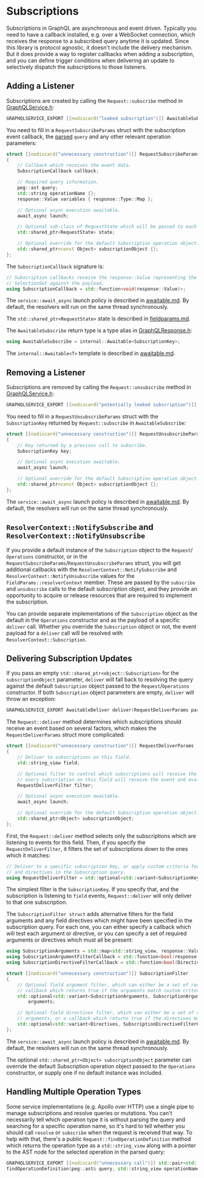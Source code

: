 # Subscriptions

Subscriptions in GraphQL are asynchronous and event driven. Typically you need
to have a callback installed, e.g. over a WebSocket connection, which receives
the response to a subscribed query anytime it is updated. Since this library
is protocol agnostic, it doesn't include the delivery mechanism. But it does
provide a way to register callbacks when adding a subscription, and you can
define trigger conditions when delivering an update to selectively dispatch
the subscriptions to those listeners.

## Adding a Listener

Subscriptions are created by calling the `Request::subscribe` method in
[GraphQLService.h](../include/graphqlservice/GraphQLService.h):
```cpp
GRAPHQLSERVICE_EXPORT [[nodiscard("leaked subscription")]] AwaitableSubscribe subscribe(RequestSubscribeParams params);
```

You need to fill in a `RequestSubscribeParams` struct with the subscription event
callback, the [parsed](./parsing.md) `query` and any other relevant operation parameters:
```cpp
struct [[nodiscard("unnecessary construction")]] RequestSubscribeParams
{
	// Callback which receives the event data.
	SubscriptionCallback callback;

	// Required query information.
	peg::ast query;
	std::string operationName {};
	response::Value variables { response::Type::Map };

	// Optional async execution awaitable.
	await_async launch;

	// Optional sub-class of RequestState which will be passed to each resolver and field accessor.
	std::shared_ptr<RequestState> state;

	// Optional override for the default Subscription operation object.
	std::shared_ptr<const Object> subscriptionObject {};
};
```

The `SubscriptionCallback` signature is:
```cpp
// Subscription callbacks receive the response::Value representing the result of evaluating the
// SelectionSet against the payload.
using SubscriptionCallback = std::function<void(response::Value)>;
```

The `service::await_async` launch policy is described in [awaitable.md](./awaitable.md).
By default, the resolvers will run on the same thread synchronously.

The `std::shared_ptr<RequestState>` state is described in [fieldparams.md](./fieldparams.md).

The `AwaitableSubscribe` return type is a type alias in
[GraphQLResponse.h](../include/graphqlservice/GraphQLResponse.h):
```cpp
using AwaitableSubscribe = internal::Awaitable<SubscriptionKey>;
```
The `internal::Awaitable<T>` template is described in [awaitable.md](./awaitable.md).

## Removing a Listener

Subscriptions are removed by calling the `Request::unsubscribe` method in
[GraphQLService.h](../include/graphqlservice/GraphQLService.h):
```cpp
GRAPHQLSERVICE_EXPORT [[nodiscard("potentially leaked subscription")]] AwaitableUnsubscribe unsubscribe(RequestUnsubscribeParams params);
```

You need to fill in a `RequestUnsubscribeParams` struct with the `SubscriptionKey`
returned by `Request::subscribe` in `AwaitableSubscribe`:
```cpp
struct [[nodiscard("unnecessary construction")]] RequestUnsubscribeParams
{
	// Key returned by a previous call to subscribe.
	SubscriptionKey key;

	// Optional async execution awaitable.
	await_async launch;

	// Optional override for the default Subscription operation object.
	std::shared_ptr<const Object> subscriptionObject {};
};
```

The `service::await_async` launch policy is described in [awaitable.md](./awaitable.md).
By default, the resolvers will run on the same thread synchronously.

## `ResolverContext::NotifySubscribe` and `ResolverContext::NotifyUnsubscribe`

If you provide a default instance of the `Subscription` object to the `Request`/
`Operations` constructor, or in the `RequestSubscribeParams`/`RequestUnsubscribeParams`
struct, you will get additional callbacks with the `ResolverContext::NotifySubscribe`
and `ResolverContext::NotifyUnsubscribe` values for the `FieldParams::resolverContext`
member. These are passed by the `subscribe` and `unsubscribe` calls to the default
subscription object, and they provide an opportunity to acquire or release resources
that are required to implement the subscription.

You can provide separate implementations of the `Subscription` object as the
default in the `Operations` constructor and as the payload of a specific
`deliver` call. Whether you override the `Subscription` object or not, the
event payload for a `deliver` call will be resolved with
`ResolverContext::Subscription`.

## Delivering Subscription Updates

If you pass an empty `std::shared_ptr<object::Subscription>` for the
`subscriptionObject` parameter, `deliver` will fall back to resolving the query
against the default `Subscription` object passed to the `Request`/`Operations`
constructor. If both `Subscription` object parameters are empty, `deliver`
will throw an exception:
```cpp
GRAPHQLSERVICE_EXPORT AwaitableDeliver deliver(RequestDeliverParams params) const;
```

The `Request::deliver` method determines which subscriptions should receive
an event based on several factors, which makes the `RequestDeliverParams` struct
more complicated:
```cpp
struct [[nodiscard("unnecessary construction")]] RequestDeliverParams
{
	// Deliver to subscriptions on this field.
	std::string_view field;

	// Optional filter to control which subscriptions will receive the event. If not specified,
	// every subscription on this field will receive the event and evaluate their queries.
	RequestDeliverFilter filter;

	// Optional async execution awaitable.
	await_async launch;

	// Optional override for the default Subscription operation object.
	std::shared_ptr<Object> subscriptionObject;
};
```

First, the `Request::deliver` method selects only the subscriptions which are listening
to events for this field. Then, if you specify the `RequestDeliverFilter`, it filters the set
of subscriptions down to the ones which it matches:
```cpp
// Deliver to a specific subscription key, or apply custom criteria for the field name, arguments,
// and directives in the Subscription query.
using RequestDeliverFilter = std::optional<std::variant<SubscriptionKey, SubscriptionFilter>>;
```

The simplest filter is the `SubscriptionKey`. If you specify that, and the subscription is
listening to `field` events, `Request::deliver` will only deliver to that one subscription.

The `SubscriptionFilter struct` adds alternative filters for the field arguments and any field
directives which might have been specified in the subscription query. For each one, you can either
specify a callback which will test each argument or directive, or you can specify a set of required
arguments or directives which must all be present:
```cpp
using SubscriptionArguments = std::map<std::string_view, response::Value>;
using SubscriptionArgumentFilterCallback = std::function<bool(response::MapType::const_reference)>;
using SubscriptionDirectiveFilterCallback = std::function<bool(Directives::const_reference)>;

struct [[nodiscard("unnecessary construction")]] SubscriptionFilter
{
	// Optional field argument filter, which can either be a set of required arguments, or a
	// callback which returns true if the arguments match custom criteria.
	std::optional<std::variant<SubscriptionArguments, SubscriptionArgumentFilterCallback>>
		arguments;

	// Optional field directives filter, which can either be a set of required directives and
	// arguments, or a callback which returns true if the directives match custom criteria.
	std::optional<std::variant<Directives, SubscriptionDirectiveFilterCallback>> directives;
};
```

The `service::await_async` launch policy is described in [awaitable.md](./awaitable.md).
By default, the resolvers will run on the same thread synchronously.

The optional `std::shared_ptr<Object> subscriptionObject` parameter can override the
default Subscription operation object passed to the `Operations` constructor, or supply
one if no default instance was included.

## Handling Multiple Operation Types

Some service implementations (e.g. Apollo over HTTP) use a single pipe to
manage subscriptions and resolve queries or mutations. You can't necessarily
tell which operation type it is without parsing the query and searching for
a specific operation name, so it's hard to tell whether you should call
`resolve` or `subscribe` when the request is received that way. To help with
that, there's a public `Request::findOperationDefinition` method which returns
the operation type as a `std::string_view` along with a pointer to the AST node
for the selected operation in the parsed query:
```cpp
GRAPHQLSERVICE_EXPORT [[nodiscard("unnecessary call")]] std::pair<std::string_view, const peg::ast_node*>
findOperationDefinition(peg::ast& query, std::string_view operationName) const;
```